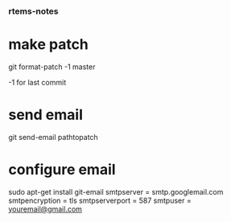 ### rtems-notes

# make patch

git format-patch -1 master

-1 for last commit


# send email
git send-email pathtopatch

# configure email
sudo apt-get install git-email
    smtpserver = smtp.googlemail.com
    smtpencryption = tls
    smtpserverport = 587
    smtpuser = youremail@gmail.com
   
